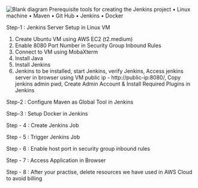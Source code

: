 ![Blank diagram](https://github.com/user-attachments/assets/56b90bb2-4a5c-433e-b9ed-3e70952d0300)
Prerequisite tools for creating the Jenkins project
•	Linux machine
•	Maven
•	Git Hub
•	Jenkins
•	Docker

Step-1 : Jenkins Server Setup in Linux VM
1.	Create Ubuntu VM using AWS EC2 (t2.medium)
2.	Enable 8080 Port Number in Security Group Inbound Rules
3.	Connect to VM using MobaXterm
4.	Install Java
5.	Install Jenkins
8.	  Jenkins to be installed, start Jenkins, verify Jenkins, Access jenkins server in browser using VM public ip - http://public-ip:8080/, Copy jenkins admin pwd, Create Admin Account & Install Required Plugins in Jenkins

Step-2 : Configure Maven as Global Tool in Jenkins

Step-3 : Setup Docker in Jenkins

Step - 4 : Create Jenkins Job

Step - 5 : Trigger Jenkins Job

Step - 6 : Enable host port in security group inbound rules

Step - 7 : Access Application in Browser

Step - 8 : After your practise, delete resources we have used in AWS Cloud to avoid billing

